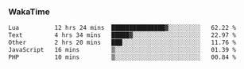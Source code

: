 ### WakaTime

<!--START_SECTION:waka-->

```txt
Lua          12 hrs 24 mins  ███████████████▓░░░░░░░░░   62.22 %
Text         4 hrs 34 mins   █████▓░░░░░░░░░░░░░░░░░░░   22.97 %
Other        2 hrs 20 mins   ███░░░░░░░░░░░░░░░░░░░░░░   11.76 %
JavaScript   16 mins         ▒░░░░░░░░░░░░░░░░░░░░░░░░   01.39 %
PHP          10 mins         ▒░░░░░░░░░░░░░░░░░░░░░░░░   00.84 %
```

<!--END_SECTION:waka-->
